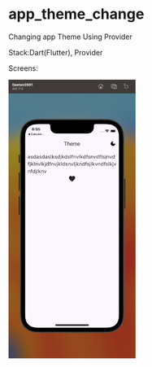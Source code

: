 # app_theme_change

Changing app Theme Using Provider

Stack:Dart(Flutter), Provider

Screens:

<p float="left">
  <img src="1.png" width="250" /> 
</p>
